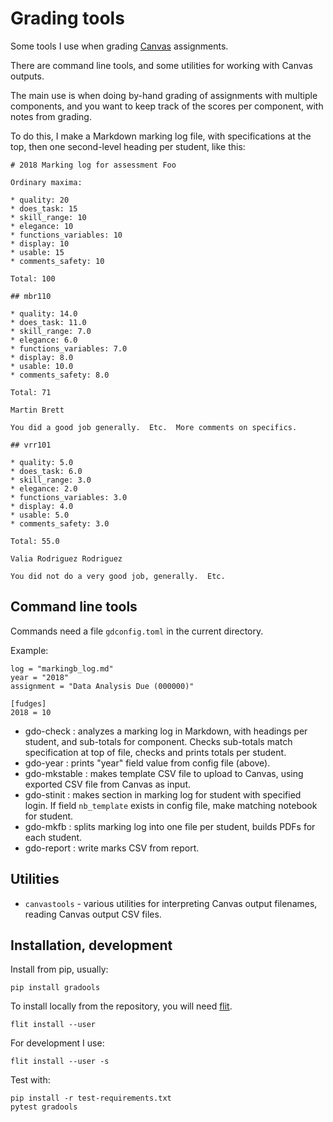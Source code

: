 # Grading tools

Some tools I use when grading [Canvas](https://www.instructure.com/canvas)
assignments.

There are command line tools, and some utilities for working with Canvas outputs.

The main use is when doing by-hand grading of assignments with multiple components, and you want to keep track of the scores per component, with notes from grading.

To do this, I make a Markdown marking log file, with specifications at the top,
then one second-level heading per student, like this:

```
# 2018 Marking log for assessment Foo

Ordinary maxima:

* quality: 20
* does_task: 15
* skill_range: 10
* elegance: 10
* functions_variables: 10
* display: 10
* usable: 15
* comments_safety: 10

Total: 100

## mbr110

* quality: 14.0
* does_task: 11.0
* skill_range: 7.0
* elegance: 6.0
* functions_variables: 7.0
* display: 8.0
* usable: 10.0
* comments_safety: 8.0

Total: 71

Martin Brett

You did a good job generally.  Etc.  More comments on specifics.

## vrr101

* quality: 5.0
* does_task: 6.0
* skill_range: 3.0
* elegance: 2.0
* functions_variables: 3.0
* display: 4.0
* usable: 5.0
* comments_safety: 3.0

Total: 55.0

Valia Rodriguez Rodriguez

You did not do a very good job, generally.  Etc.
```

## Command line tools

Commands need a file `gdconfig.toml` in the current directory.

Example:

```
log = "markingb_log.md"
year = "2018"
assignment = "Data Analysis Due (000000)"

[fudges]
2018 = 10
```

* gdo-check : analyzes a marking log in Markdown, with headings per student,
  and sub-totals for component.  Checks sub-totals match specification at top
  of file, checks and prints totals per student.
* gdo-year : prints "year" field value from config file (above).
* gdo-mkstable : makes template CSV file to upload to Canvas, using exported
  CSV file from Canvas as input.
* gdo-stinit : makes section in marking log for student with specified login.
  If field `nb_template` exists in config file, make matching notebook for
  student.
* gdo-mkfb : splits marking log into one file per student, builds PDFs for each
  student.
* gdo-report : write marks CSV from report.

## Utilities

* `canvastools` - various utilities for interpreting Canvas output filenames,
  reading Canvas output CSV files.

## Installation, development

Install from pip, usually:

```
pip install gradools
```

To install locally from the repository, you will need [flit](https://pypi.org/project/flit).


```
flit install --user
```

For development I use:

```
flit install --user -s
```

Test with:

```
pip install -r test-requirements.txt
pytest gradools
```
